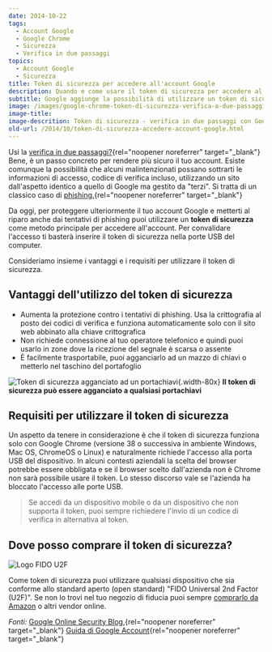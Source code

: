 ```yaml
---
date: 2014-10-22
tags:
  - Account Google
  - Google Chrome
  - Sicurezza
  - Verifica in due passaggi
topics:
  - Account Google
  - Sicurezza
title: Token di sicurezza per accedere all'account Google
description: Quando e come usare il token di sicurezza per accedere al tuo account Google
subtitle: Google aggiunge la possibilità di utilizzare un token di sicurezza per accedere all'account
image: /images/google-chrome-token-di-sicurezza-verifica-a-due-passaggi.webp
image-title:
image-descrition: Token di sicurezza - verifica in due passaggi con Google Chrome
old-url: /2014/10/token-di-sicurezza-accedere-account-google.html
---
```


Usi la [verifica in due passaggi?](https://www.google.com/landing/2step/){rel="noopener noreferrer" target="_blank"} Bene, è un passo concreto per rendere più sicuro il tuo account. Esiste comunque la possibilità che alcuni malintenzionati possano sottrarti le informazioni di accesso, codice di verifica incluso, utilizzando un sito dall'aspetto identico a quello di Google ma gestito da "terzi". Si tratta di un classico caso di [phishing.](http://it.wikipedia.org/wiki/Phishing){rel="noopener noreferrer" target="_blank"}

Da oggi, per proteggere ulteriormente il tuo account Google e metterti al riparo anche dai tentativi di phishing puoi utilizzare un **token di sicurezza** come metodo principale per accedere all'account. Per convalidare l'accesso ti basterà inserire il token di sicurezza nella porte USB del computer.

Consideriamo insieme i vantaggi e i requisiti per utilizzare il token di sicurezza.

## Vantaggi dell'utilizzo del token di sicurezza

- Aumenta la protezione contro i tentativi di phishing.
Usa la crittografia al posto dei codici di verifica e funziona automaticamente solo con il sito web abbinato alla chiave crittografica
- Non richiede connessione al tuo operatore telefonico e quindi puoi usarlo in zone dove la ricezione del segnale è scarsa o assente
- È facilmente trasportabile, puoi agganciarlo ad un mazzo di chiavi o metterlo nel taschino del portafoglio

![Token di sicurezza agganciato ad un portachiavi](/images/token-di-sicurezza-portachiavi.jpg){.width-80x} **Il token di sicurezza può essere agganciato a qualsiasi portachiavi**

## Requisiti per utilizzare il token di sicurezza

Un aspetto da tenere in considerazione è che il token di sicurezza funziona solo con Google Chrome (versione 38 o successiva in ambiente Windows, Mac OS, ChromeOS o Linux) e naturalmente richiede l'accesso alla porta USB del dispositivo. In alcuni contesti aziendali la scelta del browser potrebbe essere obbligata e se il browser scelto dall'azienda non è Chrome non sarà possibile usare il token. Lo stesso discorso vale se l'azienda ha bloccato l'accesso alle porte USB.

> Se accedi da un dispositivo mobile o da un dispositivo che non supporta il token, puoi sempre richiedere l'invio di un codice di verifica in alternativa al token.

## Dove posso comprare il token di sicurezza?

<div class="clearfix">
<img alt='Logo FIDO U2F' src='/images/marchio-FIDO-U2F-token-di-sicurezza.webp' class='img-responsive-30x-start'>
<p>Come token di sicurezza puoi utilizzare qualsiasi dispositivo che sia conforme allo standard aperto (open standard) "FIDO Universal 2nd Factor (U2F)". Se non lo trovi nel tuo negozio di fiducia puoi sempre <a href='http://www.amazon.it/s/ref=nb_sb_noss?url=search-alias%3Daps&field-keywords=FIDO%20U2F%20Security%20Key' rel='noopener noreferrer' >comprarlo da Amazon</a> o altri vendor online.</p>
</div>

_Fonti:_ [Google Online Security Blog,](http://googleonlinesecurity.blogspot.it/2014/10/strengthening-2-step-verification-with.html){rel="noopener noreferrer" target="_blank"} [Guida di Google Account](https://support.google.com/accounts/answer/6103523){rel="noopener noreferrer" target="_blank"}
